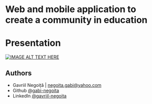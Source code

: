 # Web and mobile application to create a community in education

# Presentation

[![IMAGE ALT TEXT HERE](https://i.ytimg.com/vi/uQYn0HsQWmo/hqdefault.jpg?sqp=-oaymwEcCPYBEIoBSFXyq4qpAw4IARUAAIhCGAFwAcABBg==&rs=AOn4CLAAuE3-lpPx-F3cPyPv2qXqfgfs2g)](https://www.youtube.com/watch?v=uQYn0HsQWmo)


## Authors

- Gavriil Negoiță | negoita.gabi@yahoo.com
- Github [@gabi-negoita](https://github.com/gabi-negoita)
- LinkedIn [@gavriil-negoita](https://www.linkedin.com/in/gavriil-negoita)
